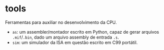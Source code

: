 tools
=====

Ferramentas para auxiliar no desenvolvimento da CPU.

 - `as`: um assembler/montador escrito em Python, capaz de gerar
 arquivos `.mif`/`.bin`, dado um arquivo assembly de entrada `.s`.
 - `sim`: um simulador da ISA em questão escrito em C99 portátil.
